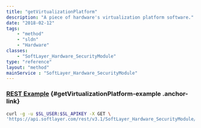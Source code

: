 ```yaml
---
title: "getVirtualizationPlatform"
description: "A piece of hardware's virtualization platform software."
date: "2018-02-12"
tags:
    - "method"
    - "sldn"
    - "Hardware"
classes:
    - "SoftLayer_Hardware_SecurityModule"
type: "reference"
layout: "method"
mainService : "SoftLayer_Hardware_SecurityModule"
---
```


### [REST Example](#getVirtualizationPlatform-example) <a href="/article/rest/"><i class="fas fa-question"></i></a> {#getVirtualizationPlatform-example .anchor-link} 
```bash
curl -g -u $SL_USER:$SL_APIKEY -X GET \
'https://api.softlayer.com/rest/v3.1/SoftLayer_Hardware_SecurityModule/{SoftLayer_Hardware_SecurityModuleID}/getVirtualizationPlatform'
```
